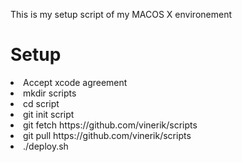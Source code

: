 This is my setup script of my MACOS X environement

<H1>Setup</H1>
<li>Accept xcode agreement</li>
<li>mkdir scripts</li>
<li>cd script</li>
<li>git init script</li>
<li>git fetch  https://github.com/vinerik/scripts</li>
<li>git pull  https://github.com/vinerik/scripts</li>
<li>./deploy.sh</li>
